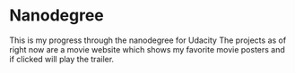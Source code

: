 # Nanodegree
This is my progress through the nanodegree for Udacity
The projects as of right now are a movie website which shows my favorite movie posters and if clicked will play the trailer.
